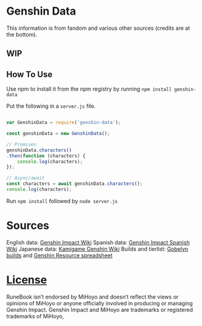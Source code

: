 # Genshin Data

This information is from fandom and various other sources (credits are at the bottom).

## WIP

## How To Use

Use npm to install it from the npm registry by running `npm install genshin-data`

Put the following in a `server.js` file.

```Javascript

var GenshinData = require('genshin-data');

const genshinData = new GenshinData();

// Promises
genshinData.characters()
.then(function (characters) {
    console.log(characters);
});

// Async/await
const characters = await genshinData.characters();
console.log(characters);
```

Run `npm install` followed by `node server.js`

# Sources

English data: [Genshin Impact Wiki](https://genshin-impact.fandom.com/)
Spanish data: [Genshin Impact Spanish Wiki](https://genshin-impact.fandom.com/es/)
Japanese data: [Kamigame Genshin Wiki](https://kamigame.jp/genshin/index.html)
Builds and tierlist: [Gobelyn builds](https://docs.google.com/document/d/1trRf3ttEbz8yHz6XgrDjDTAynCqt1B-6AMcMIzmpIRM/edit?usp=sharing) and [Genshin Resource spreadsheet](https://docs.google.com/spreadsheets/d/e/2PACX-1vTqdXsZuo1qGJWjyQ3LTDlIr5fw9lvhJnW_jRIuOCJqkTlPhG1EQI5F4dV7x71kE8EEuWKFMLUq_vd9/pubhtml#)


# [License](LICENSE)
RuneBook isn’t endorsed by MiHoyo and doesn’t reflect the views or opinions of MiHoyo or anyone officially involved in producing or managing Genshin Impact. Genshin Impact and MiHoyo are trademarks or registered trademarks of MiHoyo,
